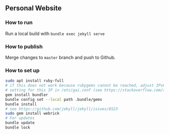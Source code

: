 ## Personal Website

### How to run

Run a local build with `bundle exec jekyll serve`

### How to publish

Merge changes to `master` branch and push to Github.

### How to set up

```bash
sudo apt install ruby-full
# if this does not work because rubygems cannot be reached, adjust IPv6
# setting for this IP in /etc/gai.conf (see https://stackoverflow.com/a/50349235/109942)
gem install bundler
bundle config set --local path .bundle/gems
bundle install
# see https://github.com/jekyll/jekyll/issues/8523
sudo gem install webrick
# For updates
bundle update
bundle lock
```
